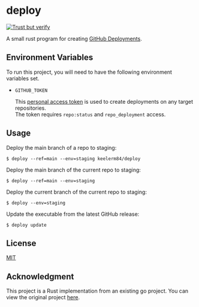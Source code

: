 # deploy

[![Trust but verify](https://github.com/keelerm84/deploy/actions/workflows/trust-but-verify.yml/badge.svg)](https://github.com/keelerm84/deploy/actions/workflows/trust-but-verify.yml)

A small rust program for creating [GitHub Deployments][github-deployments].

## Environment Variables

To run this project, you will need to have the following environment variables set.

* `GITHUB_TOKEN`

   This [personal access token][tokens] is used to create deployments on any target repositories. \
   The token requires `repo:status` and `repo_deployment` access.

## Usage

Deploy the main branch of a repo to staging:

```console
$ deploy --ref=main --env=staging keelerm84/deploy
```

Deploy the main branch of the current repo to staging:

```console
$ deploy --ref=main --env=staging
```

Deploy the current branch of the current repo to staging:

```console
$ deploy --env=staging
```

Update the executable from the latest GitHub release:

```console
$ deploy update
```

## License

[MIT](./LICENSE.md)

## Acknowledgment

This project is a Rust implementation from an existing go project. You can view
the original project [here][ported-from-go].

[github-deployments]: https://developer.github.com/v3/repos/deployments/
[tokens]: https://github.com/settings/tokens
[ported-from-go]: https://github.com/remind101/deploy
